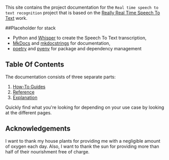 This site contains the project documentation for the `Real time speech to text recognition` project that is based on the 
[Really Real Time Speech To Text](https://github.com/davabase/whisper_real_time) work.

##Placeholder for stack

- Python and [Whisper](https://github.com/openai/whisper) to create the Speech To Text transcription, 
- [MkDocs](https://www.mkdocs.org/) and [mkdocstrings](https://mkdocstrings.github.io/) for documentation,
- [poetry](https://python-poetry.org/) and [pyenv](https://github.com/pyenv/pyenv) for package and dependency management

## Table Of Contents

The documentation consists of three separate parts:

1. [How-To Guides](how-to-guides.md)
2. [Reference](reference.md)
3. [Explanation](explanation.md)

Quickly find what you're looking for depending on
your use case by looking at the different pages.

## Acknowledgements

I want to thank my house plants for providing me with
a negligible amount of oxygen each day. Also, I want
to thank the sun for providing more than half of their
nourishment free of charge.
